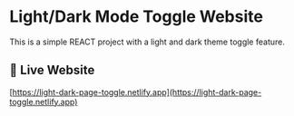 # Light/Dark Mode Toggle Website

This is a simple REACT project with a light and dark theme toggle feature.

## 🔗 Live Website

[https://light-dark-page-toggle.netlify.app](https://light-dark-page-toggle.netlify.app)
